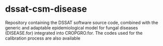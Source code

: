 # dssat-csm-disease
Repository containing the DSSAT software source code, combined with the generic and adaptable epidemiological model for fungal diseases (DISEASE.for) integrated into CROPGRO.for. The codes used for the calibration process are also available
